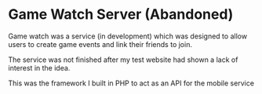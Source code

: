 # Game Watch Server (Abandoned)

Game watch was a service (in development) which was designed to allow users to create game events
and link their friends to join.

The service was not finished after my test website had shown a lack of interest in
the idea.

This was the framework I built in PHP to act as an API for the mobile service

